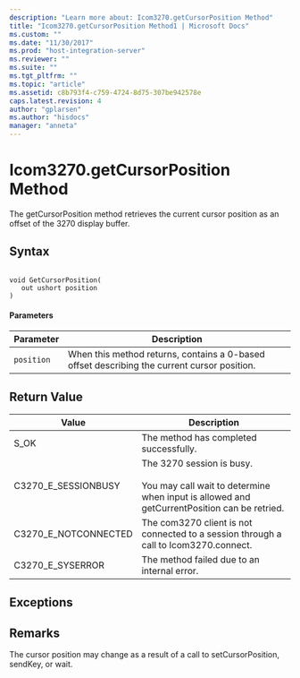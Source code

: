 ```yaml
---
description: "Learn more about: Icom3270.getCursorPosition Method"
title: "Icom3270.getCursorPosition Method1 | Microsoft Docs"
ms.custom: ""
ms.date: "11/30/2017"
ms.prod: "host-integration-server"
ms.reviewer: ""
ms.suite: ""
ms.tgt_pltfrm: ""
ms.topic: "article"
ms.assetid: c8b793f4-c759-4724-8d75-307be942578e
caps.latest.revision: 4
author: "gplarsen"
ms.author: "hisdocs"
manager: "anneta"
---
```

# Icom3270.getCursorPosition Method
The getCursorPosition method retrieves the current cursor position as an offset of the 3270 display buffer.  
  
## Syntax  
  
```  
  
void GetCursorPosition(  
   out ushort position  
)  
```  
  
#### Parameters  
  
|Parameter|Description|  
|---------------|-----------------|  
|`position`|When this method returns, contains a 0-based offset describing the current cursor position.|  
  
## Return Value  
  
|Value|Description|  
|-----------|-----------------|  
|S_OK|The method has completed successfully.|  
|C3270_E_SESSIONBUSY|The 3270 session is busy.<br /><br /> You may call wait to determine when input is allowed and getCurrentPosition can be retried.|  
|C3270_E_NOTCONNECTED|The com3270 client is not connected to a session through a call to Icom3270.connect.|  
|C3270_E_SYSERROR|The method failed due to an internal error.|  
  
## Exceptions  
  
## Remarks  
 The cursor position may change as a result of a call to setCursorPosition, sendKey, or wait.
